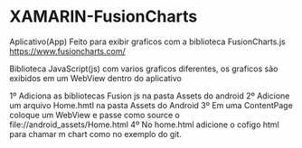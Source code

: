 # XAMARIN-FusionCharts

Aplicativo(App) Feito para exibir graficos com a biblioteca FusionCharts.js
https://www.fusioncharts.com/

Biblioteca JavaScript(js) com varios graficos diferentes, os graficos são exibidos em um WebView dentro do aplicativo

1º Adiciona as bibliotecas Fusion js na pasta Assets do android 
2º Adicione um arquivo Home.hmtl na pasta Assets do Android
3º Em uma ContentPage coloque um WebView e passe como source o file://android_assets/Home.html
4º No home.html adicione o cofigo html para chamar m chart como no exemplo do git.
